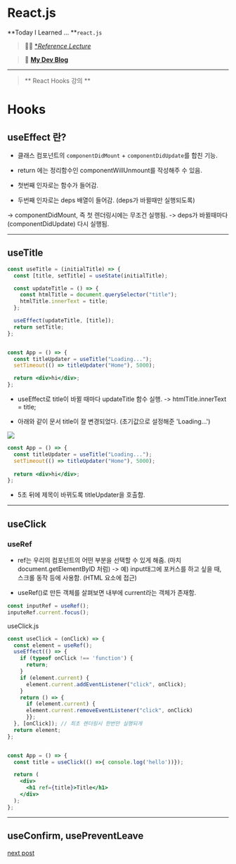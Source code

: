 # React.js

**Today I Learned ... **`react.js`

>🙋‍♂️ [**Reference Lecture*](https://nomadcoders.co/react-hooks-introduction)

>🙋‍ [**My Dev Blog**](https://mywebproject.tistory.com/)

***

> ** React Hooks 강의 **


# Hooks

## useEffect 란?

- 클래스 컴포넌트의 `componentDidMount` + `componentDidUpdate`를 합친 기능.
- return 에는 정리함수인 componentWillUnmount를 작성해주 수 있음.


- 첫번째 인자로는 함수가 들어감.
- 두번째 인자로는 deps 배열이 들어감. (deps가 바뀔때만 실행되도록)

-> componentDidMount, 즉 첫 렌더링시에는 무조건 실행됨.
-> deps가 바뀔때마다 (componentDidUpdate) 다시 실행됨.

***

## useTitle 

``` jsx
const useTitle = (initialTitle) => {
  const [title, setTitle] = useState(initialTitle);

  const updateTitle = () => {
    const htmlTitle = document.querySelector("title");
    htmlTitle.innerText = title;
  };

  useEffect(updateTitle, [title]);
  return setTitle;
};


const App = () => {
  const titleUpdater = useTitle("Loading...");
  setTimeout(() => titleUpdater("Home"), 5000);

  return <div>hi</div>;
};
```

- useEffect로 title이 바뀔 때마다 updateTitle 함수 실행.
-> htmlTitle.innerText = title;

- 아래와 같이 문서 title이 잘 변경되었다. (초기값으로 설정해준 'Loading...')

![](https://velog.velcdn.com/images/thisisyjin/post/fcab0b05-1800-4e53-a11b-e016ab0950ea/image.png)


``` jsx
const App = () => {
  const titleUpdater = useTitle("Loading...");
  setTimeout(() => titleUpdater("Home"), 5000);
  
  return <div>hi</div>;
};
```
- 5초 뒤에 제목이 바뀌도록 titleUpdater을 호출함.


***

## useClick

### useRef
- ref는 우리의 컴포넌트의 어떤 부분을 선택할 수 있게 해줌.
(마치 document.getElementByID 처럼)
-> 예) input태그에 포커스를 하고 싶을 때, 스크롤 동작 등에 사용함. (HTML 요소에 접근)


- useRef()로 만든 객체를 살펴보면 내부에 current라는 객체가 존재함.
``` js
const inputRef = useRef();
inputeRef.current.focus();
```


useClick.js
``` jsx
const useClick = (onClick) => {
  const element = useRef();
  useEffect(() => {
    if (typeof onClick !== 'function') {
      return;
    }
    if (element.current) {
      element.current.addEventListener("click", onClick);
    }
    return () => {
      if (element.current) {
      element.current.removeEventListener("click", onClick)
      }};
  }, [onClick]); // 최초 렌더링시 한번만 실행되게
  return element;
};


const App = () => {
  const title = useClick(() =>{ console.log('hello'))});

  return (
    <div>
      <h1 ref={title}>Title</h1>
    </div>
  );
};
```

***

## useConfirm, usePreventLeave

[next post](https://nomadcoders.co/react-hooks-introduction/lectures/1596)
